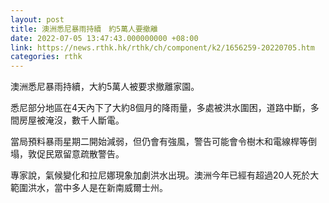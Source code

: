 ```yaml
---
layout: post
title: 澳洲悉尼暴雨持續　約5萬人要撤離
date: 2022-07-05 13:47:43.000000000 +08:00
link: https://news.rthk.hk/rthk/ch/component/k2/1656259-20220705.htm
categories: rthk
---
```


澳洲悉尼暴雨持續，大約5萬人被要求撤離家園。

悉尼部分地區在4天內下了大約8個月的降雨量，多處被洪水圍困，道路中斷，多間房屋被淹沒，數千人斷電。

當局預料暴雨星期二開始減弱，但仍會有強風，警告可能會令樹木和電線桿等倒塌，敦促民眾留意疏散警告。

專家說，氣候變化和拉尼娜現象加劇洪水出現。澳洲今年已經有超過20人死於大範圍洪水，當中多人是在新南威爾士州。
